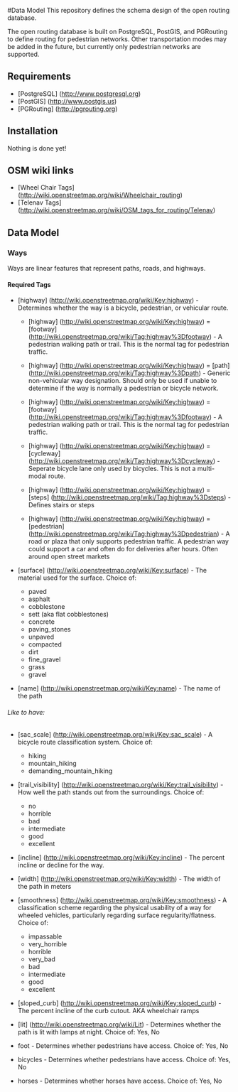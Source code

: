 #Data Model
This repository defines the schema design of the open routing database.

The open routing database is built on PostgreSQL, PostGIS, and PGRouting to define routing for pedestrian networks.  Other transportation modes may be added in the future, but currently only pedestrian networks are supported.




## Requirements
* [PostgreSQL] (http://www.postgresql.org)
* [PostGIS] (http://www.postgis.us)
* [PGRouting] (http://pgrouting.org)

## Installation

Nothing is done yet!


## OSM wiki links

* [Wheel Chair Tags] (http://wiki.openstreetmap.org/wiki/Wheelchair_routing)
* [Telenav Tags] (http://wiki.openstreetmap.org/wiki/OSM_tags_for_routing/Telenav)


## Data Model


### Ways
Ways are linear features that represent paths, roads, and highways.

#### Required Tags
* [highway] (http://wiki.openstreetmap.org/wiki/Key:highway) - Determines whether the way is a bicycle, pedestrian, or vehicular route.

  * [highway] (http://wiki.openstreetmap.org/wiki/Key:highway) = [footway] (http://wiki.openstreetmap.org/wiki/Tag:highway%3Dfootway) - A pedestrian walking path or trail.  This is the normal tag for pedestrian traffic.

  * [highway] (http://wiki.openstreetmap.org/wiki/Key:highway) = [path] (http://wiki.openstreetmap.org/wiki/Tag:highway%3Dpath) - Generic non-vehicular way designation.  Should only be used if unable to determine if the way is normally a pedestrian or bicycle network.

  * [highway] (http://wiki.openstreetmap.org/wiki/Key:highway) = [footway] (http://wiki.openstreetmap.org/wiki/Tag:highway%3Dfootway) - A pedestrian walking path or trail.  This is the normal tag for pedestrian traffic.

  * [highway] (http://wiki.openstreetmap.org/wiki/Key:highway) = [cycleway] (http://wiki.openstreetmap.org/wiki/Tag:highway%3Dcycleway) - Seperate bicycle lane only used by bicycles.  This is not a multi-modal route.

  * [highway] (http://wiki.openstreetmap.org/wiki/Key:highway) = [steps] (http://wiki.openstreetmap.org/wiki/Tag:highway%3Dsteps) - Defines stairs or steps

  * [highway] (http://wiki.openstreetmap.org/wiki/Key:highway) = [pedestrian] (http://wiki.openstreetmap.org/wiki/Tag:highway%3Dpedestrian) - A road or plaza that only supports pedestrian traffic. A pedestrian way could support a car and often do for deliveries after hours. Often around open street markets

* [surface] (http://wiki.openstreetmap.org/wiki/Key:surface) - The material used for the surface.  Choice of: 
  * paved
  * asphalt
  * cobblestone
  * sett (aka flat cobblestones)
  * concrete
  * paving\_stones
  * unpaved
  * compacted
  * dirt
  * fine_gravel
  * grass
  * gravel

* [name] (http://wiki.openstreetmap.org/wiki/Key:name) - The name of the path 

###### Like to have:
* [sac_scale] (http://wiki.openstreetmap.org/wiki/Key:sac_scale) - A bicycle route classification system. Choice of:
  * hiking
  * mountain_hiking
  * demanding_mountain_hiking

* [trail_visibility] (http://wiki.openstreetmap.org/wiki/Key:trail_visibility) - How well the path stands out from the surroundings.  Choice of: 
  * no
  * horrible
  * bad
  * intermediate
  * good
  * excellent
* [incline] (http://wiki.openstreetmap.org/wiki/Key:incline) - The percent incline or decline for the way.
* [width] (http://wiki.openstreetmap.org/wiki/Key:width) - The width of the path in meters
* [smoothness] (http://wiki.openstreetmap.org/wiki/Key:smoothness) - A classification scheme regarding the physical usability of a way for wheeled vehicles, particularly regarding surface regularity/flatness. Choice of: 
  * impassable
  * very_horrible
  * horrible
  * very_bad
  * bad
  * intermediate
  * good
  * excellent
* [sloped_curb] (http://wiki.openstreetmap.org/wiki/Key:sloped_curb) - The percent incline of the curb cutout.  AKA wheelchair ramps
* [lit] (http://wiki.openstreetmap.org/wiki/Lit) - Determines whether the path is lit with lamps at night. Choice of: Yes, No
* foot - Determines whether pedestrians have access. Choice of: Yes, No
* bicycles - Determines whether pedestrians have access. Choice of: Yes, No
* horses - Determines whether horses have access. Choice of: Yes, No




